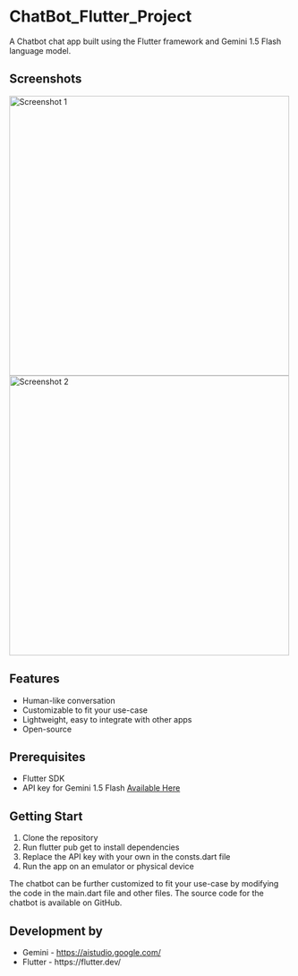 # ChatBot_Flutter_Project

A Chatbot chat app built using the Flutter framework and Gemini 1.5 Flash language model.

<h2>Screenshots</h2>
<img src="https://i.ibb.co/PsGt512q/cb-1.jpg" alt="Screenshot 1" height="500px">
<img src="https://i.ibb.co/PGjWDsh9/cb2.jpg" alt="Screenshot 2" height="500px">


<h2>Features</h2>
<ul>
  <li>Human-like conversation</li>
  <li>Customizable to fit your use-case</li>
  <li>Lightweight, easy to integrate with other apps</li>
  <li>Open-source</li>
</ul>

<h2>Prerequisites</h2>
<ul>
  <li>Flutter SDK</li>
  <li>API key for Gemini 1.5 Flash <a href="https://aistudio.google.com/">Available Here</a></li>
</ul>

<h2>Getting Start</h2>
<ol type="1">
    <li>Clone the repository</li>
    <li>Run flutter pub get to install dependencies</li>
    <li>Replace the API key with your own in the consts.dart file</li>
    <li>Run the app on an emulator or physical device</li>
</ol>
<p>The chatbot can be further customized to fit your use-case by modifying the code in the main.dart file and other files. The source code for the chatbot is available on GitHub.</p>

<h2>Development by</h2>
<ul>
    <li>Gemini - <a href="https://aistudio.google.com/">https://aistudio.google.com/</a></li>
    <li>Flutter - <a href="https://flutter.dev/"></a>https://flutter.dev/</li>
</ul>
